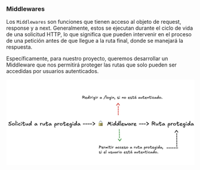 ### Middlewares

Los `Middlewares` son funciones que tienen acceso al objeto de request, response y a next.
Generalmente, estos se ejecutan durante el ciclo de  vida de una solicitud HTTP, lo que significa que pueden intervenir en el proceso de una petición antes de que llegue a la ruta final, donde se manejará la respuesta.

Específicamente, para nuestro proyecto, queremos desarrollar un Middleware que nos permitirá proteger las rutas que solo pueden ser accedidas por usuarios autenticados.

<img src='../static/middleware.png' class='w-xl h-56 aspect-video  object-cover mx-auto rounded-md'/>